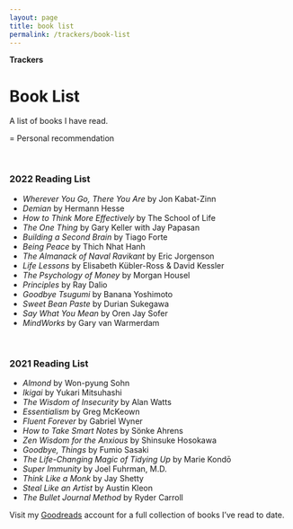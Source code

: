 ```yaml
---
layout: page
title: book list
permalink: /trackers/book-list
---
```


<b>Trackers</b>

<h1>Book List</h1>

A list of books I have read. <br/>

<i class="fa-solid fa-circle"></i> = Personal recommendation

<br />

### 2022 Reading List

-   _Wherever You Go, There You Are_ by Jon Kabat-Zinn
-   _Demian_ by Hermann Hesse
-   _How to Think More Effectively_ by The School of Life
- *The One Thing* by Gary Keller with Jay Papasan
- *Building a Second Brain* by Tiago Forte
- *Being Peace* by Thich Nhat Hanh
- *The Almanack of Naval Ravikant* by Eric Jorgenson
- *Life Lessons* by Elisabeth Kübler-Ross & David Kessler
- *The Psychology of Money* by Morgan Housel <i class="fa-solid fa-circle"></i>
- *Principles* by Ray Dalio
- *Goodbye Tsugumi* by Banana Yoshimoto
- *Sweet Bean Paste* by Durian Sukegawa
- *Say What You Mean* by Oren Jay Sofer <i class="fa-solid fa-circle"></i>
- *MindWorks* by Gary van Warmerdam <i class="fa-solid fa-circle"></i>

<br />

### 2021 Reading List

-   _Almond_ by Won-pyung Sohn <i class="fa-solid fa-circle"></i>
-   _Ikigai_ by Yukari Mitsuhashi
-   _The Wisdom of Insecurity_ by Alan Watts
-   _Essentialism_ by Greg McKeown
-   _Fluent Forever_ by Gabriel Wyner
-   _How to Take Smart Notes_ by Sönke Ahrens
-   _Zen Wisdom for the Anxious_ by Shinsuke Hosokawa <i class="fa-solid fa-circle"></i>
-   _Goodbye, Things_ by Fumio Sasaki 
-   _The Life-Changing Magic of Tidying Up_ by Marie Kondō 
-   _Super Immunity_ by Joel Fuhrman, M.D. 
-   _Think Like a Monk_ by Jay Shetty 
-   _Steal Like an Artist_ by Austin Kleon <i class="fa-solid fa-circle"></i>
-   _The Bullet Journal Method_ by Ryder Carroll

Visit my <a href="https://www.goodreads.com/user/show/24607110-may">Goodreads</a> account for a full collection of books I’ve read to date.


<style>
  .wrapper {
    max-width: 58em;
  }
</style>